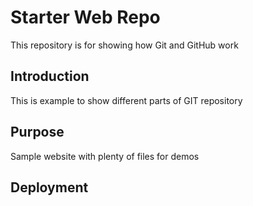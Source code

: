 # Starter Web Repo

This repository is for showing how Git and GitHub work

## Introduction

This is example to show different parts of GIT repository

## Purpose

Sample website with plenty of files for demos

## Deployment

